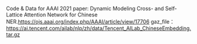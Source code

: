Code & Data for   AAAI 2021 paper:
Dynamic Modeling Cross- and Self-Lattice Attention Network for Chinese NER.https://ojs.aaai.org/index.php/AAAI/article/view/17706
gaz_file：https://ai.tencent.com/ailab/nlp/zh/data/Tencent_AILab_ChineseEmbedding.tar.gz
